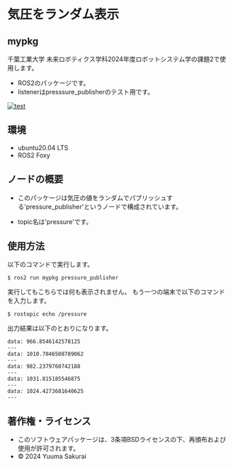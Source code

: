 # 気圧をランダム表示
## mypkg
千葉工業大学 未来ロボティクス学科2024年度ロボットシステム学の課題2で使用します。
- ROS2のパッケージです。
- listenerはpresssure_publisherのテスト用です。

[![test](https://github.com/yuumin131/mypkg2/actions/workflows/test.yml/badge.svg)](https://github.com/yuumin131/mypkg2/actions/workflows/test.yml)
## 環境
- ubuntu20.04 LTS
- ROS2 Foxy
## ノードの概要
- このパッケージは気圧の値をランダムでパブリッシュする'pressure_publisher'というノードで構成されています。

- topic名は'pressure'です。
## 使用方法
以下のコマンドで実行します。  
```
$ ros2 run mypkg pressure_publisher
```
実行してもこちらでは何も表示されません。
もう一つの端末で以下のコマンドを入力します。
```
$ rostopic echo /pressure
```
出力結果は以下のとおりになります。
```
data: 966.8546142578125
---
data: 1010.7046508789062
---
data: 982.2379760742188
---
data: 1031.815185546875
---
data: 1024.4273681640625
---
```
## 著作権・ライセンス
- このソフトウェアパッケージは、3条項BSDライセンスの下、再頒布および使用が許可されます。
- © 2024 Yuuma Sakurai
